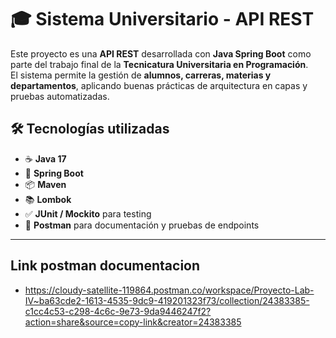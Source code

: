 # 🎓 Sistema Universitario - API REST

Este proyecto es una **API REST** desarrollada con **Java Spring Boot** como parte del trabajo final de la **Tecnicatura Universitaria en Programación**.  
El sistema permite la gestión de **alumnos, carreras, materias y departamentos**, aplicando buenas prácticas de arquitectura en capas y pruebas automatizadas.


## 🛠️ Tecnologías utilizadas

- ☕ **Java 17**
- 🧩 **Spring Boot**
- 📦 **Maven**
- 📚 **Lombok**
- ✅ **JUnit / Mockito** para testing
- 📮 **Postman** para documentación y pruebas de endpoints

---
## Link postman documentacion
- https://cloudy-satellite-119864.postman.co/workspace/Proyecto-Lab-IV~ba63cde2-1613-4535-9dc9-419201323f73/collection/24383385-c1cc4c53-c298-4c6c-9e73-9da9446247f2?action=share&source=copy-link&creator=24383385

